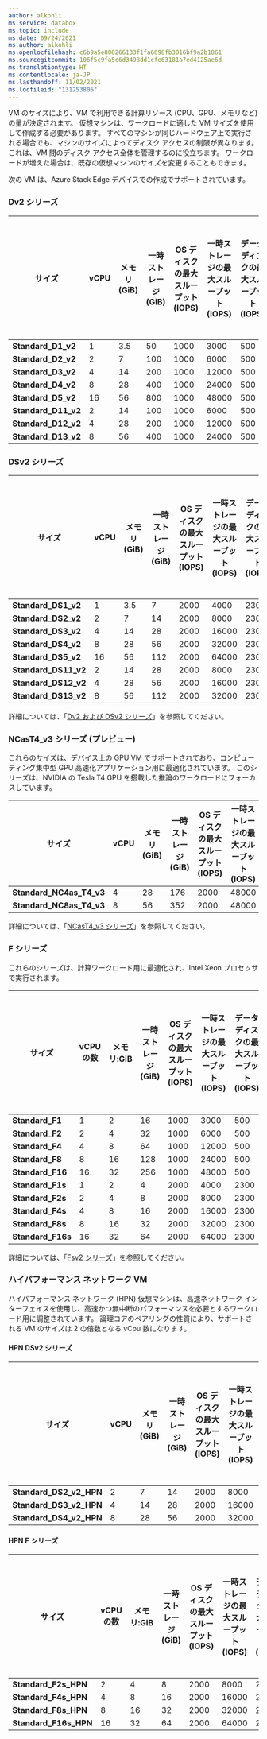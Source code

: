 ```yaml
---
author: alkohli
ms.service: databox
ms.topic: include
ms.date: 09/24/2021
ms.author: alkohli
ms.openlocfilehash: c6b9a5e808266133f1fa6698fb3016bf9a2b1861
ms.sourcegitcommit: 106f5c9fa5c6d3498dd1cfe63181a7ed4125ae6d
ms.translationtype: HT
ms.contentlocale: ja-JP
ms.lasthandoff: 11/02/2021
ms.locfileid: "131253806"
---
```

VM のサイズにより、VM で利用できる計算リソース (CPU、GPU、メモリなど) の量が決定されます。 仮想マシンは、ワークロードに適した VM サイズを使用して作成する必要があります。 すべてのマシンが同じハードウェア上で実行される場合でも、マシンのサイズによってディスク アクセスの制限が異なります。 これは、VM 間のディスク アクセス全体を管理するのに役立ちます。 ワークロードが増えた場合は、既存の仮想マシンのサイズを変更することもできます。

次の VM は、Azure Stack Edge デバイスでの作成でサポートされています。

### <a name="dv2-series"></a>Dv2 シリーズ
| サイズ             | vCPU  | メモリ (GiB)  | 一時ストレージ (GiB)  | OS ディスクの最大スループット (IOPS)  | 一時ストレージの最大スループット (IOPS)  | データ ディスクの最大スループット (IOPS)  | 最大データ ディスク数  | 最大 NIC 数  |
|------------------|-------|---------------|---------------------|--------------------------------|-------------------------------------|----------------------------------|-----------------|-----------|
| **Standard_D1_v2**   | 1     | 3.5           | 50                  | 1000                           | 3000                                | 500                              | 4               | 2         |
| **Standard_D2_v2**   | 2     | 7             | 100                 | 1000                           | 6000                                | 500                              | 8               | 4         |
| **Standard_D3_v2**   | 4     | 14            | 200                 | 1000                           | 12000                               | 500                              | 16              | 4         |
| **Standard_D4_v2**   | 8     | 28            | 400                 | 1000                           | 24000                               | 500                              | 32              | 8         |
| **Standard_D5_v2**   | 16    | 56            | 800                 | 1000                           | 48000                               | 500                              | 64              | 8         |
| **Standard_D11_v2**  | 2     | 14            | 100                 | 1000                           | 6000                                | 500                              | 8               | 2         |
| **Standard_D12_v2**  | 4     | 28            | 200                 | 1000                           | 12000                               | 500                              | 16              | 4         |
| **Standard_D13_v2**  | 8     | 56            | 400                 | 1000                           | 24000                               | 500                              | 32              | 8         |

<!--| **Standard_D14_v2**  | 16    | 114           | 800                 | 1000                           | 48000                               | 500                              | 64              | 8         |-->


### <a name="dsv2-series"></a>DSv2 シリーズ
| サイズ              | vCPU  | メモリ (GiB)  | 一時ストレージ (GiB)  | OS ディスクの最大スループット (IOPS)  | 一時ストレージの最大スループット (IOPS)  | データ ディスクの最大スループット (IOPS)  | 最大データ ディスク数  | 最大 NIC 数  |
|-------------------|-------|---------------|---------------------|--------------------------------|-------------------------------------|----------------------------------|-----------------|-----------|
| **Standard_DS1_v2**   | 1     | 3.5           | 7                   | 2000                           | 4000                                | 2300                             | 4               | 2         |
| **Standard_DS2_v2**   | 2     | 7             | 14                  | 2000                           | 8000                                | 2300                             | 8               | 4         |
| **Standard_DS3_v2**   | 4     | 14            | 28                  | 2000                           | 16000                               | 2300                             | 16              | 4         |
| **Standard_DS4_v2**   | 8     | 28            | 56                  | 2000                           | 32000                               | 2300                             | 32              | 8         |
| **Standard_DS5_v2**   | 16    | 56            | 112                 | 2000                           | 64000                               | 2300                             | 64              | 8         |
| **Standard_DS11_v2**  | 2     | 14            | 28                  | 2000                           | 8000                                | 2300                             | 8               | 2         |
| **Standard_DS12_v2**  | 4     | 28            | 56                  | 2000                           | 16000                               | 2300                             | 16              | 4         |
| **Standard_DS13_v2**  | 8     | 56            | 112                 | 2000                           | 32000                               | 2300                             | 32              | 8         |

<!--| **Standard_DS14_v2**  | 16    | 114           | 224                 | 2000                           | 64000                               | 2300                             | 64              | 8         |-->

詳細については、「[Dv2 および DSv2 シリーズ](../articles/virtual-machines/dv2-dsv2-series.md#dv2-series)」を参照してください。


### <a name="ncast4_v3-series-preview"></a>NCasT4_v3 シリーズ (プレビュー)

これらのサイズは、デバイス上の GPU VM でサポートされており、コンピューティング集中型 GPU 高速化アプリケーション用に最適化されています。 このシリーズは、NVIDIA の Tesla T4 GPU を搭載した推論のワークロードにフォーカスしています。

| サイズ                  | vCPU  | メモリ (GiB)  | 一時ストレージ (GiB)  | OS ディスクの最大スループット (IOPS)  | 一時ストレージの最大スループット (IOPS)  | データ ディスクの最大スループット (IOPS)  | GPU  | GPU メモリ (GiB)  | 最大 NIC 数  |
|-----------------------|-------|---------------|---------------------|--------------------------------|-------------------------------------|----------------------------------|------|-------------------|-----------|
| **Standard_NC4as_T4_v3**  | 4     | 28            | 176                 | 2000                           | 48000                               | 2300                             | 1    | 16                | 4         |
| **Standard_NC8as_T4_v3**  | 8     | 56            | 352                 | 2000                           | 48000                               | 2300                             | 1    | 16                | 8         |

詳細については、「[NCasT4_v3 シリーズ](../articles/virtual-machines/nct4-v3-series.md)」を参照してください。

### <a name="f-series"></a>F シリーズ

これらのシリーズは、計算ワークロード用に最適化され、Intel Xeon プロセッサで実行されます。 

| サイズ           | vCPU の数  | メモリ:GiB  | 一時ストレージ (GiB)  | OS ディスクの最大スループット (IOPS)  | 一時ストレージの最大スループット (IOPS)  | データ ディスクの最大スループット (IOPS)  | 最大データ ディスク数  | 最大 NIC 数  |
|----------------|---------|--------------|---------------------|--------------------------------|-------------------------------------|----------------------------------|-----------------|-----------|
| **Standard_F1**    | 1       | 2            | 16                  | 1000                           | 3000                                | 500                              | 4               | 2         |
| **Standard_F2**    | 2       | 4            | 32                  | 1000                           | 6000                                | 500                              | 8               | 4         |
| **Standard_F4**    | 4       | 8            | 64                  | 1000                           | 12000                               | 500                              | 16              | 4         |
| **Standard_F8**    | 8       | 16           | 128                 | 1000                           | 24000                               | 500                              | 32              | 8         |
| **Standard_F16**   | 16      | 32           | 256                 | 1000                           | 48000                               | 500                              | 64              | 8         |
| **Standard_F1s**   | 1       | 2            | 4                   | 2000                           | 4000                                | 2300                             | 4               | 2         |
| **Standard_F2s**   | 2       | 4            | 8                   | 2000                           | 8000                                | 2300                             | 8               | 4         |
| **Standard_F4s**   | 4       | 8            | 16                  | 2000                           | 16000                               | 2300                             | 16              | 4         |
| **Standard_F8s**   | 8       | 16           | 32                  | 2000                           | 32000                               | 2300                             | 32              | 8         |
| **Standard_F16s**  | 16      | 32           | 64                  | 2000                           | 64000                               | 2300                             | 64              | 8         |

詳細については、「[Fsv2 シリーズ](../articles/virtual-machines/fsv2-series.md)」を参照してください。

### <a name="high-performance-network-vms"></a>ハイパフォーマンス ネットワーク VM

ハイパフォーマンス ネットワーク (HPN) 仮想マシンは、高速ネットワーク インターフェイスを使用し、高速かつ無中断のパフォーマンスを必要とするワークロード用に調整されています。 論理コアのペアリングの性質により、サポートされる VM のサイズは 2 の倍数となる vCpu 数になります。  

#### <a name="hpn-dsv2-series"></a>HPN DSv2 シリーズ

| サイズ              | vCPU  | メモリ (GiB)  | 一時ストレージ (GiB)  | OS ディスクの最大スループット (IOPS)  | 一時ストレージの最大スループット (IOPS)  | データ ディスクの最大スループット (IOPS)  | 最大データ ディスク数  | 最大 NIC 数  |
|-------------------|-------|---------------|---------------------|--------------------------------|-------------------------------------|----------------------------------|-----------------|-----------|
| **Standard_DS2_v2_HPN**   | 2     | 7             | 14                  | 2000                           | 8000                                | 2300                             | 8               | 4         |
| **Standard_DS3_v2_HPN**   | 4     | 14            | 28                  | 2000                           | 16000                               | 2300                             | 16              | 4         |
| **Standard_DS4_v2_HPN**   | 8     | 28            | 56                  | 2000                           | 32000                               | 2300                             | 32              | 8         |

#### <a name="hpn-f-series"></a>HPN F シリーズ

| サイズ           | vCPU の数  | メモリ:GiB  | 一時ストレージ (GiB)  | OS ディスクの最大スループット (IOPS)  | 一時ストレージの最大スループット (IOPS)  | データ ディスクの最大スループット (IOPS)  | 最大データ ディスク数  | 最大 NIC 数  |
|----------------|---------|--------------|---------------------|--------------------------------|-------------------------------------|----------------------------------|-----------------|-----------|
| **Standard_F2s_HPN**   | 2       | 4            | 8                   | 2000                           | 8000                                | 2300                             | 8               | 4         |
| **Standard_F4s_HPN**   | 4       | 8            | 16                  | 2000                           | 16000                               | 2300                             | 16              | 4         |
| **Standard_F8s_HPN**   | 8       | 16           | 32                  | 2000                           | 32000                               | 2300                             | 32              | 8         |
| **Standard_F16s_HPN**  | 16      | 32           | 64                  | 2000                           | 64000                               | 2300                             | 64              | 8         |
